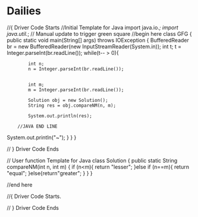 # Dailies
//{ Driver Code Starts
//Initial Template for Java
import java.io.*;
import java.util.*;
// Manual update to trigger green square
//begin here
class GFG {
    public static void main(String[] args) throws IOException {
        BufferedReader br = new BufferedReader(new InputStreamReader(System.in));
        int t;
        t = Integer.parseInt(br.readLine());
        while(t-- > 0){
            
            int n;
            n = Integer.parseInt(br.readLine());
            
            
            int m;
            m = Integer.parseInt(br.readLine());
            
            Solution obj = new Solution();
            String res = obj.compareNM(n, m);
            
            System.out.println(res);
            
        //JAVA END LINE
        
System.out.println("~");
}
    }
}


// } Driver Code Ends

// User function Template for Java
class Solution {
    public static String compareNM(int n, int m) {
      if (n<m){
          return "lesser";
      }else if (n==m){
          return "equal";
      }else{return"greater";
      }
    }
}

//end here

//{ Driver Code Starts.

// } Driver Code Ends
